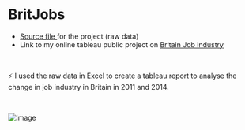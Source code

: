 # BritJobs

- <a href="https://github.com/Rashedul007/BritJobs/blob/main/brit_jobs.xlsx"> Source file </a> for the project (raw data)
- Link to my online tableau public project on <a href="https://public.tableau.com/app/profile/rashedul.hasan7669/viz/BritJobs_16921943582200/Dashboard1">Britain Job industry</a>

<br>

⚡ I used the raw data in Excel to create a tableau report to analyse the change in job industry in Britain in 2011 and 2014. 

<br>

![image](https://github.com/Rashedul007/BritJobs/assets/6073602/3e1cbcce-5770-4fdb-bd54-128cffdca284)

